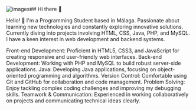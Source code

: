 ![images](https://github.com/user-attachments/assets/08694fb5-d13c-4111-835b-9dc0e4a7ee5d)## Hi there 👋

Hello! 👋 I'm a Programming Student based in Málaga.
Passionate about learning new technologies and constantly exploring innovative solutions. Currently diving into projects involving HTML, CSS, Java, PHP, and MySQL. I have a keen interest in web development and backend systems.

Front-end Development: Proficient in HTML5, CSS3, and JavaScript for creating responsive and user-friendly web interfaces.
Back-end Development: Working with PHP and MySQL to build robust server-side applications.
Java: Developing Java applications, focusing on object-oriented programming and algorithms.
Version Control: Comfortable using Git and GitHub for collaboration and code management.
Problem Solving: Enjoy tackling complex coding challenges and improving my debugging skills.
Teamwork & Communication: Experienced in working collaboratively on projects and communicating technical ideas clearly.
